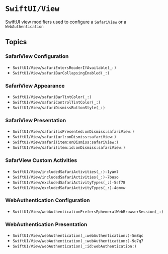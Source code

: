 # ``SwiftUI/View``

SwiftUI view modifiers used to configure a ``SafariView`` or a ``WebAuthentication``

## Topics

### SafariView Configuration

- ``SwiftUI/View/safariEntersReaderIfAvailable(_:)``
- ``SwiftUI/View/safariBarCollapsingEnabled(_:)``

### SafariView Appearance

- ``SwiftUI/View/safariBarTintColor(_:)``
- ``SwiftUI/View/safariControlTintColor(_:)``
- ``SwiftUI/View/safariDismissButtonStyle(_:)``

### SafariView Presentation

- ``SwiftUI/View/safari(isPresented:onDismiss:safariView:)``
- ``SwiftUI/View/safari(url:onDismiss:safariView:)``
- ``SwiftUI/View/safari(item:onDismiss:safariView:)``
- ``SwiftUI/View/safari(item:id:onDismiss:safariView:)``

### SafarView Custom Activities

- ``SwiftUI/View/includedSafariActivities(_:)-1yaml``
- ``SwiftUI/View/includedSafariActivities(_:)-7buso``
- ``SwiftUI/View/excludedSafariActivityTypes(_:)-5sf78``
- ``SwiftUI/View/excludedSafariActivityTypes(_:)-4omxw``

### WebAuthentication Configuration

- ``SwiftUI/View/webAuthenticationPrefersEphemeralWebBrowserSession(_:)``

### WebAuthentication Presentation

- ``SwiftUI/View/webAuthentication(_:webAuthentication:)-5m8qc``
- ``SwiftUI/View/webAuthentication(_:webAuthentication:)-9e7q7``
- ``SwiftUI/View/webAuthentication(_:id:webAuthentication:)``

